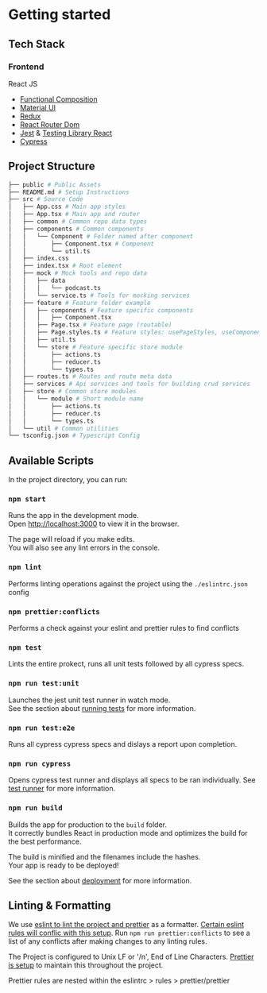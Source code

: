 # Getting started

## Tech Stack

### Frontend

React JS
  - [Functional Composition](https://reactjs.org/docs/components-and-props.html)
  - [Material UI](https://material-ui.com/)
  - [Redux](https://redux.js.org/introduction/getting-started)
  - [React Router Dom](https://reactrouter.com/web/guides/quick-start)
  - [Jest](https://jestjs.io/docs/en/getting-started) & [Testing Library React](https://testing-library.com/docs/react-testing-library/intro/)
  - [Cypress](https://docs.cypress.io/guides/overview/why-cypress.html)


## Project Structure

```sh
├── public # Public Assets
├── README.md # Setup Instructions
├── src # Source Code
│   ├── App.css # Main app styles
│   ├── App.tsx # Main app and router
│   ├── common # Common repo data types
│   ├── components # Common components
│   │   └── Component # Folder named after component
│   │       ├── Component.tsx # Component
│   │       └── util.ts
│   ├── index.css
│   ├── index.tsx # Root element
│   ├── mock # Mock tools and repo data
│   │   ├── data
│   │   │   └── podcast.ts
│   │   └── service.ts # Tools for mocking services
│   ├── feature # Feature folder example
│   │   ├── components # Feature specific components
│   │   │   ├── Component.tsx
│   │   ├── Page.tsx # Feature page (routable)
│   │   ├── Page.styles.ts # Feature styles: usePageStyles, useComponentStyles
│   │   ├── util.ts
│   │   └── store # Feature specific store module
│   │       ├── actions.ts
│   │       ├── reducer.ts
│   │       └── types.ts
│   ├── routes.ts # Routes and route meta data
│   ├── services # Api services and tools for building crud services
│   ├── store # Common store modules
│   │   └── module # Short module name
│   │       ├── actions.ts
│   │       ├── reducer.ts
│   │       └── types.ts
│   └── util # Common utilities
└── tsconfig.json # Typescript Config

```

## Available Scripts

In the project directory, you can run:

### `npm start`

Runs the app in the development mode.\
Open [http://localhost:3000](http://localhost:3000) to view it in the browser.

The page will reload if you make edits.\
You will also see any lint errors in the console.

### `npm lint`

Performs linting operations against the project using the `./eslintrc.json` config

### `npm prettier:conflicts`

Performs a check against your eslint and prettier rules to find conflicts

### `npm test`

Lints the entire prokect, runs all unit tests followed by all cypress specs.

### `npm run test:unit`

Launches the jest unit test runner in watch mode.\
See the section about [running tests](https://facebook.github.io/create-react-app/docs/running-tests) for more information.

### `npm run test:e2e`

Runs all cypress cypress specs and dislays a report upon completion.

### `npm run cypress`

Opens cypress test runner and displays all specs to be ran individually.
See [test runner](https://docs.cypress.io/guides/core-concepts/test-runner.html#Overview) for more information.

### `npm run build`

Builds the app for production to the `build` folder.\
It correctly bundles React in production mode and optimizes the build for the best performance.

The build is minified and the filenames include the hashes.\
Your app is ready to be deployed!

See the section about [deployment](https://facebook.github.io/create-react-app/docs/deployment) for more information.

## Linting & Formatting

We use [eslint to lint the project and prettier](https://www.robertcooper.me/using-eslint-and-prettier-in-a-typescript-project) as a formatter. [Certain eslint rules will conflic with this setup](https://www.robertcooper.me/using-eslint-and-prettier-in-a-typescript-project). Run `npm run prettier:conflicts` to see a list of any conflicts after making changes to any linting rules.

The Project is configured to Unix LF or '/n', End of Line Characters. [Prettier is setup](https://prettier.io/docs/en/options.html#end-of-line) to maintain this throughout the project.

Prettier rules are nested within the eslintrc > rules > prettier/prettier
